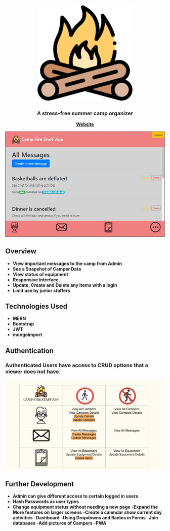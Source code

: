 <h1 align="center">
	<img
		width="300"
		alt="The Lounge"
		src="./client/public/fire1.png">
</h1>

<h3 align="center">
	A stress-free summer camp organizer
</h3>

<p align="center">
	<strong>
		<a href="https://summercampstaffapp.herokuapp.com/">Website</a>
	</strong>
</p>
<p align="center">
	<img src="./client/public/website.JPG" width="550">
</p>

## Overview

- **View important messages to the camp from Admin**
- **See a Snapshot of Camper Data**
- **View status of equipment**
- **Responsive interface.**
- **Update, Create and Delete any items with a login**
- **Limit use by junior staffers**

## Technologies Used

- **MERN**
- **Bootstrap**
- **JWT**
- **mongoimport**

## Authentication

### Authenticated Users have access to CRUD options that a viewer does not have.
<p align="center">
	<img src="./client/public/Website1.JPG" width="550">
</p>

## Further Development

- **Admin can give different access to certain logged in users**
- **Hash Passwords as user types**
- **Change equipment status without needing a new page**
-**Expand the More features on larger screens**
-**Create a calendar show current day activities**
-**Dashboard**
-**Using Dropdowns and Radios in Forms**
-**Join databases**
-**Add pictures of Campers**
-**PWA**

